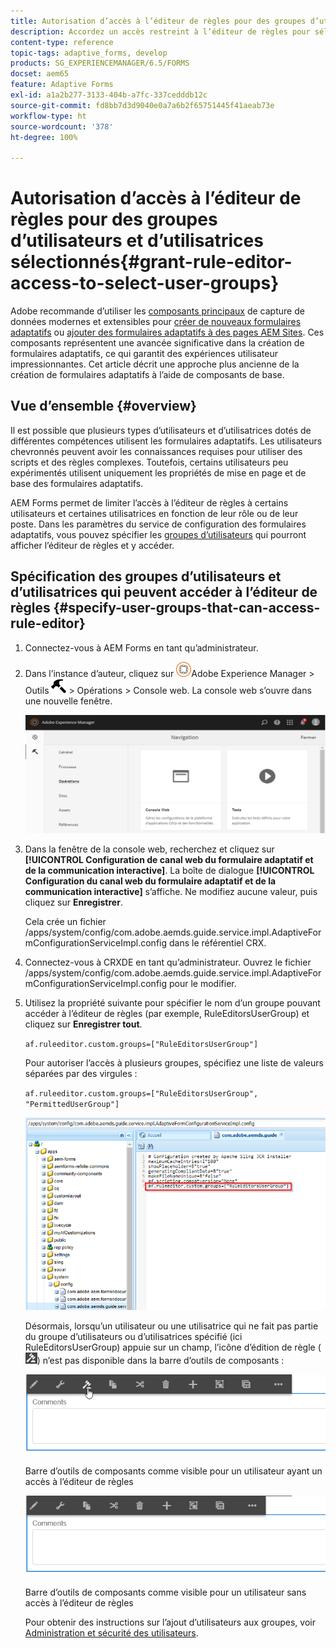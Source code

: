 ```yaml
---
title: Autorisation d’accès à l’éditeur de règles pour des groupes d’utilisateurs et d’utilisatrices sélectionnés
description: Accordez un accès restreint à l’éditeur de règles pour sélectionner des groupes d’utilisateurs et d’utilisatrices.
content-type: reference
topic-tags: adaptive_forms, develop
products: SG_EXPERIENCEMANAGER/6.5/FORMS
docset: aem65
feature: Adaptive Forms
exl-id: a1a2b277-3133-404b-a7fc-337cedddb12c
source-git-commit: fd8bb7d3d9040e0a7a6b2f65751445f41aeab73e
workflow-type: ht
source-wordcount: '378'
ht-degree: 100%

---
```


# Autorisation d’accès à l’éditeur de règles pour des groupes d’utilisateurs et d’utilisatrices sélectionnés{#grant-rule-editor-access-to-select-user-groups}

<span class="preview"> Adobe recommande d’utiliser les [composants principaux](https://experienceleague.adobe.com/docs/experience-manager-core-components/using/adaptive-forms/introduction.html?lang=fr) de capture de données modernes et extensibles pour [créer de nouveaux formulaires adaptatifs](/help/forms/using/create-an-adaptive-form-core-components.md) ou [ajouter des formulaires adaptatifs à des pages AEM Sites](/help/forms/using/create-or-add-an-adaptive-form-to-aem-sites-page.md). Ces composants représentent une avancée significative dans la création de formulaires adaptatifs, ce qui garantit des expériences utilisateur impressionnantes. Cet article décrit une approche plus ancienne de la création de formulaires adaptatifs à l’aide de composants de base. </span>

## Vue d’ensemble {#overview}

Il est possible que plusieurs types d’utilisateurs et d’utilisatrices dotés de différentes compétences utilisent les formulaires adaptatifs. Les utilisateurs chevronnés peuvent avoir les connaissances requises pour utiliser des scripts et des règles complexes. Toutefois, certains utilisateurs peu expérimentés utilisent uniquement les propriétés de mise en page et de base des formulaires adaptatifs.

AEM Forms permet de limiter l’accès à l’éditeur de règles à certains utilisateurs et certaines utilisatrices en fonction de leur rôle ou de leur poste. Dans les paramètres du service de configuration des formulaires adaptatifs, vous pouvez spécifier les [groupes d’utilisateurs](/help/sites-administering/security.md) qui pourront afficher l’éditeur de règles et y accéder.

## Spécification des groupes d’utilisateurs et d’utilisatrices qui peuvent accéder à l’éditeur de règles {#specify-user-groups-that-can-access-rule-editor}

1. Connectez-vous à AEM Forms en tant qu’administrateur.
1. Dans l’instance d’auteur, cliquez sur ![adobeexperiencemanager](assets/adobeexperiencemanager.png)Adobe Experience Manager > Outils ![marteau](assets/hammer.png) > Opérations > Console web. La console web s’ouvre dans une nouvelle fenêtre.

   ![1-2](assets/1-2.png)

1. Dans la fenêtre de la console web, recherchez et cliquez sur **[!UICONTROL Configuration de canal web du formulaire adaptatif et de la communication interactive]**. La boîte de dialogue **[!UICONTROL Configuration du canal web du formulaire adaptatif et de la communication interactive]** sʼaffiche. Ne modifiez aucune valeur, puis cliquez sur **Enregistrer**.

   Cela crée un fichier /apps/system/config/com.adobe.aemds.guide.service.impl.AdaptiveFormConfigurationServiceImpl.config dans le référentiel CRX.

1. Connectez-vous à CRXDE en tant qu’administrateur. Ouvrez le fichier /apps/system/config/com.adobe.aemds.guide.service.impl.AdaptiveFormConfigurationServiceImpl.config pour le modifier.
1. Utilisez la propriété suivante pour spécifier le nom d’un groupe pouvant accéder à l’éditeur de règles (par exemple, RuleEditorsUserGroup) et cliquez sur **Enregistrer tout**.

   `af.ruleeditor.custom.groups=["RuleEditorsUserGroup"]`

   Pour autoriser l’accès à plusieurs groupes, spécifiez une liste de valeurs séparées par des virgules :

   `af.ruleeditor.custom.groups=["RuleEditorsUserGroup", "PermittedUserGroup"]`

   ![Créer un utilisateur](assets/create_user_new.png)

   Désormais, lorsqu’un utilisateur ou une utilisatrice qui ne fait pas partie du groupe d’utilisateurs ou d’utilisatrices spécifié (ici RuleEditorsUserGroup) appuie sur un champ, l’icône d’édition de règle (![edit-rules1](assets/edit-rules1.png)) n’est pas disponible dans la barre d’outils de composants :

   ![componentstoolbarwithre](assets/componentstoolbarwithre.png)

   Barre d’outils de composants comme visible pour un utilisateur ayant un accès à l’éditeur de règles

   ![componentstoolbarwithoutre](assets/componentstoolbarwithoutre.png)

   Barre d’outils de composants comme visible pour un utilisateur sans accès à l’éditeur de règles

   Pour obtenir des instructions sur l’ajout d’utilisateurs aux groupes, voir [Administration et sécurité des utilisateurs](/help/sites-administering/security.md).
